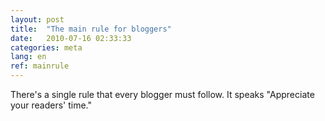 ```yaml
---
layout: post
title:  "The main rule for bloggers"
date:   2010-07-16 02:33:33
categories: meta
lang: en
ref: mainrule
---
```

There's a single rule that every blogger must follow. It speaks "Appreciate your readers' time."